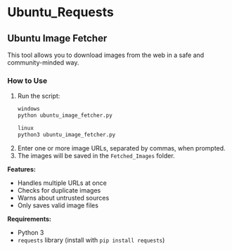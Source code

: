 # Ubuntu_Requests

## Ubuntu Image Fetcher

This tool allows you to download images from the web in a safe and community-minded way.

### How to Use

1. Run the script:
	```bash
    windows
    python ubuntu_image_fetcher.py

    linux
	python3 ubuntu_image_fetcher.py
	```
2. Enter one or more image URLs, separated by commas, when prompted.
3. The images will be saved in the `Fetched_Images` folder.

**Features:**
- Handles multiple URLs at once
- Checks for duplicate images
- Warns about untrusted sources
- Only saves valid image files

**Requirements:**
- Python 3
- `requests` library (install with `pip install requests`)
